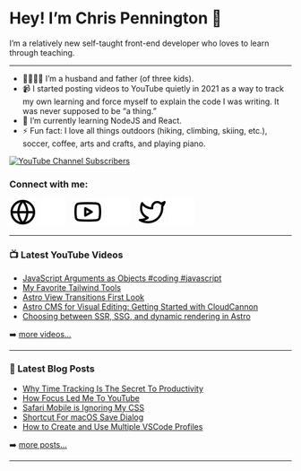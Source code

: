 # Hey! I’m Chris Pennington 👋
I’m a relatively new self-taught front-end developer who loves to learn through teaching.

---
- 👨‍👩‍👧‍👦 I’m a husband and father (of three kids).
- 📹 I started posting videos to YouTube quietly in 2021 as a way to track my own learning and force myself to explain the code I was writing. It was never supposed to be “a thing.”
- 🎒 I’m currently learning NodeJS and React.
- ⚡ Fun fact: I love all things outdoors (hiking, climbing, skiing, etc.), soccer, coffee, arts and crafts, and playing piano.

[![YouTube Channel Subscribers](https://img.shields.io/youtube/channel/subscribers/UCUSxKiac-miugK9CDsxGS9Q?logo=youtube&logoColor=red&style=for-the-badge)][youtube]

### Connect with me:
[![website](./img/globe-light.svg)](https://codinginpublic.dev#gh-light-mode-only)
[![website](./img/globe-dark.svg)](https://codinginpublic.dev#gh-dark-mode-only)
&nbsp;&nbsp;
[![website](./img/youtube-light.svg)](https://youtube.com/coding-in-public#gh-light-mode-only)
[![website](./img/youtube-dark.svg)](https://youtube.com/coding-in-public#gh-dark-mode-only)
&nbsp;&nbsp;
[![website](./img/twitter-light.svg)](https://twitter.com/cpenned#gh-light-mode-only)
[![website](./img/twitter-dark.svg)](https://twitter.com/cpenned#gh-dark-mode-only)
&nbsp;&nbsp;

---

### 📺 Latest YouTube Videos

<!-- YOUTUBE:START -->
- [JavaScript Arguments as Objects #coding #javascript](https://www.youtube.com/watch?v=0phWfLZINdA)
- [My Favorite Tailwind Tools](https://www.youtube.com/watch?v=U4GYkulA3bk)
- [Astro View Transitions First Look](https://www.youtube.com/watch?v=nctPgnXWOCw)
- [Astro CMS for Visual Editing: Getting Started with CloudCannon](https://www.youtube.com/watch?v=YcH53e1YamE)
- [Choosing between SSR, SSG, and dynamic rendering in Astro](https://www.youtube.com/watch?v=aIHRjloFASU)
<!-- YOUTUBE:END -->

➡️ [more videos...][youtube]

---

### 📕 Latest Blog Posts

<!-- BLOG-POST-LIST:START -->
- [Why Time Tracking Is The Secret To Productivity](https://chrispennington.blog//blog/why-time-tracking-is-the-secret-to-productivity/)
- [How Focus Led Me To YouTube](https://chrispennington.blog//blog/how-focus-led-me-to-youtube/)
- [Safari Mobile is Ignoring My CSS](https://chrispennington.blog//blog/safari-mobile-text-is-too-big/)
- [Shortcut For macOS Save Dialog](https://chrispennington.blog//blog/shortcut-for-macos-save-dialog/)
- [How to Create and Use Multiple VSCode Profiles](https://chrispennington.blog//blog/how-to-create-and-use-multiple-vscode-profiles/)
<!-- BLOG-POST-LIST:END -->

➡️ [more posts...][blog]

---

[website]: https://codinginpublic.dev
[blog]: https://chrispennington.blog
[twitter]: https://twitter.com/cpenned
[youtube]: https://youtube.com/coding-in-public
